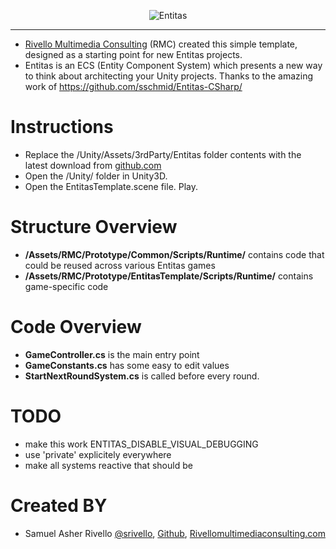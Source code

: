 <p align="center">
    <img src="https://raw.githubusercontent.com/sschmid/Entitas-CSharp/develop/Readme/Images/Entitas-Header.png" alt="Entitas">
</p>

---

* <a href="http://www.RivelloMultimediaConsulting.com/unity/">Rivello Multimedia Consulting</a> (RMC) created this simple template, designed as a starting point for new Entitas projects.
* Entitas is an ECS (Entity Component System) which presents a new way to think about architecting your Unity projects. Thanks to the amazing work of <a href="http://github.com/sschmid/Entitas-CSharp/">https://github.com/sschmid/Entitas-CSharp/</a>

</p>

Instructions
=============
* Replace the /Unity/Assets/3rdParty/Entitas folder contents with the latest download from <a href="http://github.com/sschmid/Entitas-CSharp/">github.com</a></BR>
* Open the /Unity/ folder in Unity3D. </BR>
* Open the EntitasTemplate.scene file. Play.

Structure Overview
=============
* **/Assets/RMC/Prototype/Common/Scripts/Runtime/** contains code that could be reused across various Entitas games<BR>
* **/Assets/RMC/Prototype/EntitasTemplate/Scripts/Runtime/** contains game-specific code

Code Overview
=============
* **GameController.cs** is the main entry point
* **GameConstants.cs** has some easy to edit values
* **StartNextRoundSystem.cs** is called before every round.

TODO
=============
* make this work ENTITAS_DISABLE_VISUAL_DEBUGGING
* use 'private' explicitely everywhere
* make all systems reactive that should be




Created BY
=============

- Samuel Asher Rivello <a href="https://twitter.com/srivello/">@srivello</a>, <a href="https://github.com/RivelloMultimediaConsulting">Github</a>, <a href="www.rivellomultimediaconsulting.com/unity/">Rivellomultimediaconsulting.com</a>

